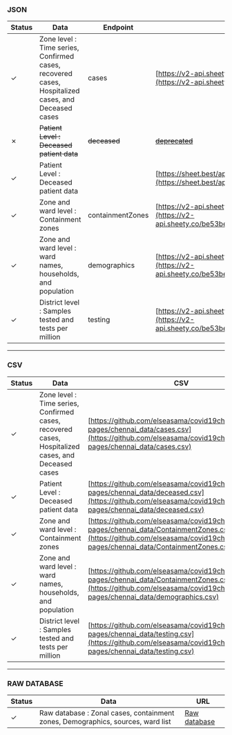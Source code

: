### JSON

| Status        | Data | Endpoint                                                                     | URL                                                      |
| ------------- | ------------------------------------------------------------------------- | -------------------------------------------------------- |-------------------------------------------------------- |
| &#10003; | Zone level : Time series, Confirmed cases, recovered cases, Hospitalized cases, and Deceased cases |cases | [https://v2-api.sheety.co/be53bea9995480777df56e14adcfd93b/covid19Chennai](https://v2-api.sheety.co/be53bea9995480777df56e14adcfd93b/covid19Chennai/cases)              |
| &#10007; | ~~Patient Level : Deceased patient data~~ | ~~deceased~~              | ~~[deprecated ](https://v2-api.sheety.co/be53bea9995480777df56e14adcfd93b/covid19Chennai/deceased)~~ 
| &#10003; | Patient Level : Deceased patient data |         | [https://sheet.best/api/sheets/5e33898f-a876-4186-9277-6103ef824266](https://sheet.best/api/sheets/5e33898f-a876-4186-9277-6103ef824266)
| &#10003; | Zone and ward level : Containment zones | containmentZones       | [https://v2-api.sheety.co/be53bea9995480777df56e14adcfd93b/covid19Chennai](https://v2-api.sheety.co/be53bea9995480777df56e14adcfd93b/covid19Chennai/containmentZones)  
| &#10003; | Zone and ward level : ward names, households, and population | demographics            | [https://v2-api.sheety.co/be53bea9995480777df56e14adcfd93b/covid19Chennai](https://v2-api.sheety.co/be53bea9995480777df56e14adcfd93b/covid19Chennai/demographics)
| &#10003;  | District level : Samples tested and tests per million | testing         | [https://v2-api.sheety.co/be53bea9995480777df56e14adcfd93b/covid19Chennai](https://v2-api.sheety.co/be53bea9995480777df56e14adcfd93b/covid19Chennai/testing)  

----------------------------------------------

### CSV

| Status     | Data                                                                                               | CSV |
|------------|----------------------------------------------------------------------------------------------------|-----|
| &#10003; | Zone level : Time series, Confirmed cases, recovered cases, Hospitalized cases, and Deceased cases | [https://github.com/elseasama/covid19chennai/blob/gh-pages/chennai_data/cases.csv](https://github.com/elseasama/covid19chennai/blob/gh-pages/chennai_data/cases.csv)    |
| &#10003; | Patient Level : Deceased patient data                                                              | [https://github.com/elseasama/covid19chennai/blob/gh-pages/chennai_data/deceased.csv](https://github.com/elseasama/covid19chennai/blob/gh-pages/chennai_data/deceased.csv)    |
| &#10003; | Zone and ward level : Containment zones                                                            |   [https://github.com/elseasama/covid19chennai/blob/gh-pages/chennai_data/ContainmentZones.csv](https://github.com/elseasama/covid19chennai/blob/gh-pages/chennai_data/ContainmentZones.csv)  |
| &#10003; | Zone and ward level : ward names, households, and population                                       | [https://github.com/elseasama/covid19chennai/blob/gh-pages/chennai_data/ContainmentZones.csv](https://github.com/elseasama/covid19chennai/blob/gh-pages/chennai_data/demographics.csv) 
| &#10003;  | District level : Samples tested and tests per million | [https://github.com/elseasama/covid19chennai/blob/gh-pages/chennai_data/testing.csv](https://github.com/elseasama/covid19chennai/blob/gh-pages/chennai_data/testing.csv)

----------------------------------------------

### RAW DATABASE

| Status        | Data                                                                      | URL                                                      |
| ------------- | ------------------------------------------------------------------------- | -------------------------------------------------------- |
| &#10003; | Raw database : Zonal cases, containment zones, Demographics, sources, ward list  | [Raw database](https://docs.google.com/spreadsheets/d/1-SUs7yJeJzYQMNbH6ERPReV0ua9bDHZtb_uHqbEPeI8/edit?usp=sharing)
